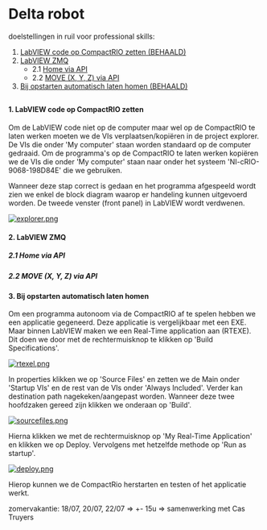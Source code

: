 # Delta robot

doelstellingen in ruil voor professional skills:

1. [LabVIEW code op CompactRIO zetten (BEHAALD)](#1)
2. [LabVIEW ZMQ](#2)
    - 2.1 [Home via API](#2.1)
    - 2.2 [MOVE (X, Y, Z) via API](#2.2)
3. [Bij opstarten automatisch laten homen (BEHAALD)](#3)

##

#### 1. LabVIEW code op CompactRIO zetten <a name="1"></a>

Om de LabVIEW code niet op de computer maar wel op de CompactRIO te laten werken moeten we de VIs verplaatsen/kopiëren in de project explorer. De VIs die onder 'My computer' staan worden standaard op de computer gedraaid. Om de programma's op de CompactRIO te laten werken kopiëren we de VIs die onder 'My computer' staan naar onder het systeem 'NI-cRIO-9068-198D84E' die we gebruiken.

Wanneer deze stap correct is gedaan en het programma afgespeeld wordt zien we enkel de block diagram waarop er handeling kunnen uitgevoerd worden. De tweede venster (front panel) in LabVIEW wordt verdwenen.

[![explorer.png](https://i.postimg.cc/W14MJZkH/explorer.png)](https://postimg.cc/Vd3Sxd4q)

#### 2. LabVIEW ZMQ <a name="2"></a>
##### 2.1 Home via API <a name="2.1"></a>
##### 2.2 MOVE (X, Y, Z) via API <a name="2.2"></a>

#### 3. Bij opstarten automatisch laten homen <a name="3"></a>

Om een programma autonoom via de CompactRIO af te spelen hebben we een applicatie gegeneerd. Deze applicatie is vergelijkbaar met een EXE. Maar binnen LabVIEW maken we een Real-Time application aan (RTEXE). Dit doen we door met de rechtermuisknop te klikken op 'Build Specifications'. 

[![rtexel.png](https://i.postimg.cc/jqWK2ttT/rtexel.png)](https://postimg.cc/w3dnbK14)

In properties klikken we op 'Source Files' en zetten we de Main onder 'Startup VIs' en de rest van de VIs onder 'Always Included'. Verder kan destination path nagekeken/aangepast worden. Wanneer deze twee hoofdzaken gereed zijn klikken we onderaan op 'Build'.

[![sourcefiles.png](https://i.postimg.cc/4xHBH2nm/sourcefiles.png)](https://postimg.cc/gxdvfDVW)

Hierna klikken we met de rechtermuisknop op 'My Real-Time Application' en klikken we op Deploy. Vervolgens met hetzelfde methode op 'Run as startup'.

[![deploy.png](https://i.postimg.cc/9MsNk345/deploy.png)](https://postimg.cc/YGf34sfb)

Hierop kunnen we de CompactRio herstarten en testen of het applicatie werkt.

zomervakantie: 18/07, 20/07, 22/07 => +- 15u => samenwerking met Cas Truyers
